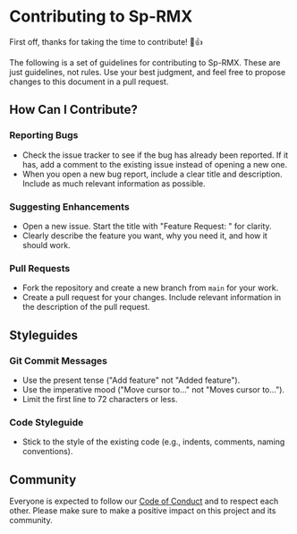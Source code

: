 # Contributing to Sp-RMX

First off, thanks for taking the time to contribute! 🎉👍

The following is a set of guidelines for contributing to Sp-RMX. These are just guidelines, not rules. Use your best judgment, and feel free to propose changes to this document in a pull request.

## How Can I Contribute?

### Reporting Bugs

- Check the issue tracker to see if the bug has already been reported. If it has, add a comment to the existing issue instead of opening a new one.
- When you open a new bug report, include a clear title and description. Include as much relevant information as possible.

### Suggesting Enhancements

- Open a new issue. Start the title with "Feature Request: " for clarity.
- Clearly describe the feature you want, why you need it, and how it should work.

### Pull Requests

- Fork the repository and create a new branch from `main` for your work.
- Create a pull request for your changes. Include relevant information in the description of the pull request.

## Styleguides

### Git Commit Messages

- Use the present tense ("Add feature" not "Added feature").
- Use the imperative mood ("Move cursor to..." not "Moves cursor to...").
- Limit the first line to 72 characters or less.

### Code Styleguide

- Stick to the style of the existing code (e.g., indents, comments, naming conventions).

## Community

Everyone is expected to follow our [Code of Conduct](CODE_OF_CONDUCT.md) and to respect each other. Please make sure to make a positive impact on this project and its community.